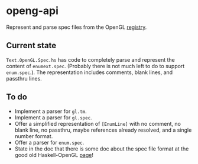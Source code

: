# openg-api

Represent and parse spec files from the OpenGL [registry][].

[registry]: http://www.opengl.org/registry/#specfiles

## Current state

`Text.OpenGL.Spec.hs` has code to completely parse and represent the content of
`enumext.spec`. (Probably there is not much left to do to support `enum.spec`.).
The representation includes comments, blank lines, and passthru lines.

## To do

- Implement a parser for `gl.tm`.
- Implement a parser for `gl.spec`.
- Offer a simplified representation of `[EnumLine]` with no comment, no blank
  line, no passthru, maybe references already resolved, and a single number
  format.
- Offer a parser for `enum.spec`.
- State in the doc that there is some doc about the spec file format at the
  good old Haskell-OpenGL [page][]!

[page]: http://www.haskell.org/HOpenGL-old/spec_explained.html
